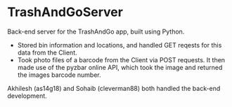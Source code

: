 # TrashAndGoServer
Back-end server for the TrashAndGo app, built using Python.
* Stored bin information and locations, and handled GET reqests for this data from the Client.
* Took photo files of a barcode from the Client via POST requests. It then made use of the pyzbar online API, which took the image and returned the images barcode number.

Akhilesh (as14g18) and Sohaib (cleverman88) both handled the back-end development.
